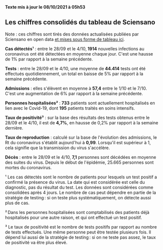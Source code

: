 <strong>Texte mis à jour le 08/10/2021 à 05h53</strong><h2>Les chiffres consolidés du tableau de Sciensano</h2><p>Note : ces chiffres sont tirés des données actualisées publiées par Sciensano en open data <a href='https://datastudio.google.com/embed/u/0/reporting/c14a5cfc-cab7-4812-848c-0369173148ab/page/ZwmOB_blank'>et mises sous forme de tableau ici</a>.<p><strong>Cas détectés¹</strong> : entre le 28/09 et le 4/10,<strong> 1914</strong> nouvelles infections au coronavirus ont été détectées en moyenne chaque jour. C'est une hausse de 1% par rapport à la semaine précédente.<p><strong>Tests</strong> : entre le 28/09 et le 4/10, une moyenne de<strong> 44.414</strong> tests ont été effectués quotidiennement, un total en baisse de 5% par rapport à la semaine précédente.<p><strong>Admissions</strong> : elles s'élèvent en moyenne à <strong> 57,4</strong> entre le 1/10 et le 7/10. C'est une augmentation de 6% par rapport à la semaine précédente.<p><strong>Personnes hospitalisées²</strong> : <strong>733</strong> patients sont actuellement hospitalisés en lien avec le Covid-19, dont <strong>195</strong> patients traités en soins intensifs.<p><strong>Taux de positivité³</strong> : sur la base des résultats des tests obtenus entre le 28/09 et le 4/10, il est de <strong>4,7%</strong>, en hausse de 0,2% par rapport à la semaine dernière.<p><strong>Taux de reproduction</strong> : calculé sur la base de l'évolution des admissions, le Rt du coronavirus s'établit aujourd'hui à <strong>0,99</strong>. Lorsqu'il est supérieur à 1, cela signifie que la transmission du virus s'accélère.<p><strong>Décès</strong> : entre le 28/09 et le 4/10,<strong> 7,1</strong> personnes sont décédées en moyenne des suites du virus. Depuis le début de l'épidémie, 25.665 personnes sont mortes du coronavirus.<p>¹ Les cas détectés sont le nombre de patients pour lesquels un test positif a confirmé la présence du virus. La date qui est considérée est celle du diagnostic, pas du résultat du test. Les données sont considérées comme consolidées après 4 jours. Le nombre de cas peut dépendre en partie de la stratégie de testing : si on teste plus systématiquement, on détecte aussi plus de cas.<p>² Dans les personnes hospitalisées sont comptabilisés des patients déjà hospitalisés pour une autre raison, et qui ont effectué un test positif.<p>³ Le taux de positivité est le nombre de tests positifs par rapport au nombre de tests effectués. Une même personne peut être testée plusieurs fois. Il dépend lui aussi de la stratégie de testing : si on ne teste pas assez, le taux de positivité va être plus élevé.
